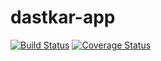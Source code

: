 # dastkar-app
[![Build Status](https://secure.travis-ci.org/ayansasmal/dastkar-app.png?branch=master)](https://travis-ci.org/ayansasmal/dastkar-app)
[![Coverage Status](https://coveralls.io/repos/ayansasmal/dastkar-app/badge.svg?branch=master)](https://coveralls.io/r/ayansasmal/dastkar-app/?branch=master)
